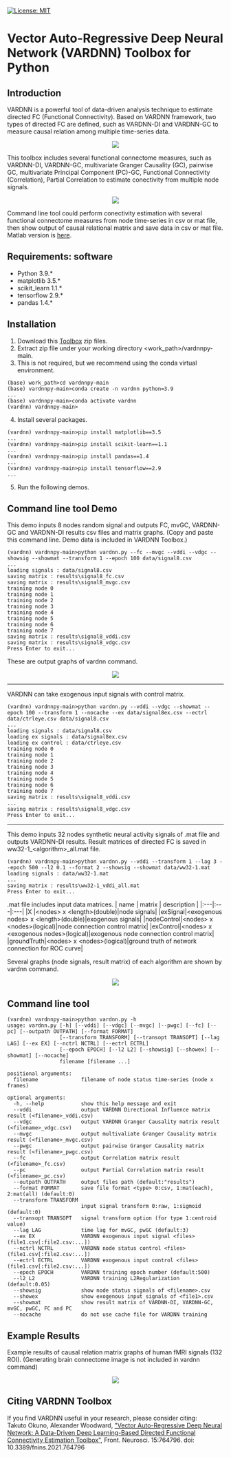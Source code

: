 [![License: MIT](https://img.shields.io/badge/License-MIT-success.svg)](https://opensource.org/licenses/MIT)

# Vector Auto-Regressive Deep Neural Network (VARDNN) Toolbox for Python

## Introduction
VARDNN is a powerful tool of data-driven analysis technique to estimate directed FC (Functional Connectivity).
Based on VARDNN framework, two types of directed FC are defined, such as VARDNN-DI and VARDNN-GC to measure causal relation among multiple time-series data.
<div align="center">
<img src="data/figure1.jpg">
</div>

This toolbox includes several functional connectome measures, such as VARDNN-DI, VARDNN-GC, multivariate Granger Causality (GC), pairwise GC,
multivariate Principal Component (PC)-GC, Functional Connectivity (Correlation), Partial Correlation to estimate conectivity from multiple node signals.
<div align="center">
<img src="data/figure3b.jpg">
</div>

Command line tool could perform conectivity estimation with several functional connectome measures from node time-series in csv or mat file,
then show output of causal relational matrix and save data in csv or mat file.
Matlab version is [here](https://github.com/takuto-okuno-riken/vardnn).

## Requirements: software
* Python 3.9.*
* matplotlib 3.5.*
* scikit_learn 1.1.*
* tensorflow 2.9.*
* pandas 1.4.*


## Installation
1. Download this [Toolbox](https://github.com/takuto-okuno-riken/vardnnpy/archive/refs/heads/main.zip) zip files.
2. Extract zip file under your working directory <work_path>/vardnnpy-main.
3. This is not required, but we recommend using the conda virtual environment.
~~~
(base) work_path>cd vardnnpy-main
(base) vardnnpy-main>conda create -n vardnn python=3.9
...
(base) vardnnpy-main>conda activate vardnn
(vardnn) vardnnpy-main>
~~~
4. Install several packages.
~~~
(vardnn) vardnnpy-main>pip install matplotlib==3.5
...
(vardnn) vardnnpy-main>pip install scikit-learn==1.1
...
(vardnn) vardnnpy-main>pip install pandas==1.4
...
(vardnn) vardnnpy-main>pip install tensorflow==2.9
...
~~~
5. Run the following demos.


## Command line tool Demo
This demo inputs 8 nodes random signal and outputs FC, mvGC, VARDNN-GC and VARDNN-DI results csv files and matrix graphs.
(Copy and paste this command line. Demo data is included in VARDNN Toolbox.)
~~~
(vardnn) vardnnpy-main>python vardnn.py --fc --mvgc --vddi --vdgc --showsig --showmat --transform 1 --epoch 100 data/signal8.csv
...
loading signals : data/signal8.csv
saving matrix : results\signal8_fc.csv
saving matrix : results\signal8_mvgc.csv
training node 0
training node 1
training node 2
training node 3
training node 4
training node 5
training node 6
training node 7
saving matrix : results\signal8_vddi.csv
saving matrix : results\signal8_vdgc.csv
Press Enter to exit...
~~~
These are output graphs of vardnn command.
<div align="center">
<img src="data/rdmfig1.jpg">
</div>

___
VARDNN can take exogenous input signals with control matrix.
~~~
(vardnn) vardnnpy-main>python vardnn.py --vddi --vdgc --showmat --epoch 100 --transform 1 --nocache --ex data/signal8ex.csv --ectrl data/ctrleye.csv data/signal8.csv
...
loading signals : data/signal8.csv
loading ex signals : data/signal8ex.csv
loading ex control : data/ctrleye.csv
training node 0
training node 1
training node 2
training node 3
training node 4
training node 5
training node 6
training node 7
saving matrix : results\signal8_vddi.csv
...
saving matrix : results\signal8_vdgc.csv
Press Enter to exit...
~~~
___
This demo inputs 32 nodes synthetic neural activity signals of .mat file and outputs VARDNN-DI results.
Result matrices of directed FC is saved in ww32-1_&lt;algorithm&gt;_all.mat file.
~~~
(vardnn) vardnnpy-main>python vardnn.py --vddi --transform 1 --lag 3 --epoch 500 --l2 0.1 --format 2 --showsig --showmat data/ww32-1.mat
loading signals : data/ww32-1.mat
...
saving matrix : results\ww32-1_vddi_all.mat
Press Enter to exit...
~~~
.mat file includes input data matrices.
| name | matrix | description |
|:---|:---|:---|
|X |&lt;nodes&gt; x &lt;length&gt;(double)|node signals|
|exSignal|&lt;exogenous nodes&gt; x &lt;length&gt;(double)|exogenous signals|
|nodeControl|&lt;nodes&gt; x &lt;nodes&gt;(logical)|node connection control matrix|
|exControl|&lt;nodes&gt; x &lt;exogenous nodes&gt;(logical)|exogenous node connection control matrix|
|groundTruth|&lt;nodes&gt; x &lt;nodes&gt;(logical)|ground truth of network connection for ROC curve|

Several graphs (node signals, result matrix) of each algorithm are shown by vardnn command.
<div align="center">
<img src="data/rdmfig2.jpg">
</div>


## Command line tool
~~~
(vardnn) vardnnpy-main>python vardnn.py -h
usage: vardnn.py [-h] [--vddi] [--vdgc] [--mvgc] [--pwgc] [--fc] [--pc] [--outpath OUTPATH] [--format FORMAT]
                 [--transform TRANSFORM] [--transopt TRANSOPT] [--lag LAG] [--ex EX] [--nctrl NCTRL] [--ectrl ECTRL]
                 [--epoch EPOCH] [--l2 L2] [--showsig] [--showex] [--showmat] [--nocache]
                 filename [filename ...]

positional arguments:
  filename              filename of node status time-series (node x frames)

optional arguments:
  -h, --help            show this help message and exit
  --vddi                output VARDNN Directional Influence matrix result (<filename>_vddi.csv)
  --vdgc                output VARDNN Granger Causality matrix result (<filename>_vdgc.csv)
  --mvgc                output multivaliate Granger Causality matrix result (<filename>_mvgc.csv)
  --pwgc                output pairwise Granger Causality matrix result (<filename>_pwgc.csv)
  --fc                  output Correlation matrix result (<filename>_fc.csv)
  --pc                  output Partial Correlation matrix result (<filename>_pc.csv)
  --outpath OUTPATH     output files path (default:"results")
  --format FORMAT       save file format <type> 0:csv, 1:mat(each), 2:mat(all) (default:0)
  --transform TRANSFORM
                        input signal transform 0:raw, 1:sigmoid (default:0)
  --transopt TRANSOPT   signal transform option (for type 1:centroid value)
  --lag LAG             time lag for mvGC, pwGC (default:3)
  --ex EX               VARDNN exogenous input signal <files> (file1.csv[:file2.csv:...])
  --nctrl NCTRL         VARDNN node status control <files> (file1.csv[:file2.csv:...])
  --ectrl ECTRL         VARDNN exogenous input control <files> (file1.csv[:file2.csv:...])
  --epoch EPOCH         VARDNN training epoch number (default:500)
  --l2 L2               VARDNN training L2Regularization (default:0.05)
  --showsig             show node status signals of <filename>.csv
  --showex              show exogenous input signals of <file1>.csv
  --showmat             show result matrix of VARDNN-DI, VARDNN-GC, mvGC, pwGC, FC and PC
  --nocache             do not use cache file for VARDNN training
~~~


## Example Results
Example results of causal relation matrix graphs of human fMRI signals (132 ROI).
(Generating brain connectome image is not included in vardnn command)
<div align="center">
<img src="data/figure9b.jpg">
</div>

## Citing VARDNN Toolbox
If you find VARDNN useful in your research, please consider citing:  
Takuto Okuno, Alexander Woodward,
["Vector Auto-Regressive Deep Neural Network: A Data-Driven Deep Learning-Based Directed Functional Connectivity Estimation Toolbox"](https://www.frontiersin.org/articles/10.3389/fnins.2021.764796/full), Front. Neurosci. 15:764796. doi: 10.3389/fnins.2021.764796

